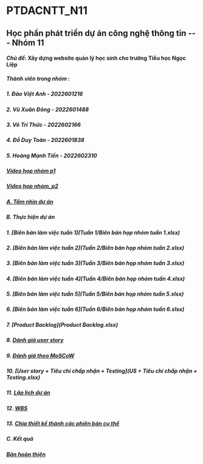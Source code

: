 # PTDACNTT_N11

## Học phần phát triển dự án công nghệ thông tin --- Nhóm 11
#### _Chủ đề_: Xây dựng website quản lý học sinh cho trường Tiểu học Ngọc Liệp  

##### Thành viên trong nhóm :
##### 1. Đào Việt Anh - 2022601216
##### 2. Vũ Xuân Đông - 2022601488
##### 3. Võ Trí Thức - 2022602166
##### 4. Đỗ Duy Toàn - 2022601838
##### 5. Hoàng Mạnh Tiến - 2022602310

##### [Video họp nhóm p1](https://drive.google.com/file/d/16LJuXB-9fvIW2uwUGJwj5T8p3VExNuhd/view?usp=drive_link)
##### [Video hop nhóm_p2](https://drive.google.com/file/d/1n4atNS0ZUN_y3REwjNcP0v01nTLYYFXl/view?usp=drive_link)  

##### [A. Tầm nhìn dự án](https://github.com/xuanndong/PTDACNTT_N11/blob/8f634e32f31b016e7e0bc6741d90275be64de13a/Nh%C3%B3m%2011_PTDACNTT.docx)  

##### B. Thực hiện dự án
#####   1. [Biên bản làm việc tuần 1](Tuần 1/Biên bản họp nhóm tuần 1.xlsx)
#####   2. [Biên bản làm việc tuần 2](Tuần 2/Biên bản họp nhóm tuần 2.xlsx)
#####   3. [Biên bản làm việc tuần 3](Tuần 3/Biên bản họp nhóm tuần 3.xlsx)
#####   4. [Biên bản làm việc tuần 4](Tuần 4/Biên bản họp nhóm tuần 4.xlsx)
#####   5. [Biên bản làm việc tuần 5](Tuần 5/Biên bản họp nhóm tuần 5.xlsx)
#####   6. [Biên bản làm việc tuần 6](Tuần 6/Biên bản họp nhóm tuần 6.xlsx)
#####   7. [Product Backlog](Product Backlog.xlsx)
#####   8. [Dánh giá user story](1_3_DanhGiaUserStory.xlsx)
#####   9. [Đánh giá theo MoSCoW](1_4_MoSCoW.xlsx)
#####   10. [User story + Tiêu chí chấp nhận + Testing](US + Tiêu chí chấp nhận + Testing.xlsx)
#####   11. [Lập lịch dự án](PhanBoCauTruyen.xlsx)
#####   12. [WBS](WBS.xlsx)
#####   13. [Chia thiết kế thành các phiên bản cụ thể](PhanBoCauTruyen.xlsx)

##### C. Kết quả
#####   [Bản hoàn thiện](BTL.docx)
